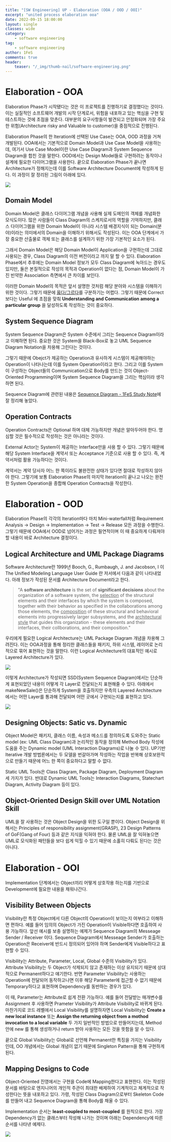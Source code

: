 ```yaml
---
title: "[SW Engineering] UP - Elaboration (OOA / OOD / OOI)"
excerpt: "united process elaboration ooa"
date: 2022-09-15 18:00:00
layout: single
classes: wide
category:
    - software engineering
tag:
    - software engineering
author: 1FeS
comments: true
header:
    teaser: "/_img/thumb-nail/software-engineering.png"
---
```


# Elaboration - OOA

Elaboration Phase가 시작됐다는 것은 이 프로젝트를 진행하기로 결정했다는 것이다. 이는 실질적인 소프트웨어 개발의 시작 단계로서, 위험을 내포하고 있는 핵심을 구현 및 테스트하는 것에 초점을 맞춘다. 대부분의 요구사항들이 발견되고 안정화되며 가장 주요한 위험(Architecture risky and Valuable to customer)을 중점적으로 진행된다.

Elaboration Phase의 한 Iteration에 선택된 Use Case는 OOA, OOD 과정을 거쳐 개발된다. OOA에서는 기본적으로 Domain Model과 Use Case Model을 사용하는데, 여기서 Use Case Model이란 Use Case Diagram과 System Sequence Diagram을 합친 것을 말한다. OOD에서는 Design Model들로 구현하려는 동작이나 설계에 필요한 다이어그램을 사용한다. 끝으로 Elaboration Phase가 끝나면 Architecture가 정해지는데 이를 Software Architecture Document에 작성하게 된다. 이 과정이 잘 정리된 그림이 아래에 있다.

<img src="/_img/2022-09-15/relationship of up artifacts in one iteration.png">

## Domain Model

Domain Model은 클래스 다이어그램 개념을 사용해 실제 도메인의 객체를 개념화한 모식도이다. 많은 사람들이 Class Diagram의 스케치로서의 역할을 기억하지만, 클래스 다이어그램을 위한 Domain Model이 아니라 시스템 배경지식이 되는 Domain(분야)이라는 의미에서의 Domain을 이해하기 위해서도 작성된다. 이는 OOA 단계에서 가장 중요한 산출물로 객체 또는 클래스를 설계하기 위한 가장 기본적인 요소가 된다.

그래서 Domain Model은 해당 Domain Model이 Application을 구현하는데 그대로 사용되는 경우, Class Diagram의 이전 버전이라고 까지 말 할 수 있다. Elaboration Phase에서 추후에는 Domain Model 정보가 모두 Class Diagram에 녹아드는 경우도 있지만, 둘은 본질적으로 작성의 목적과 Operation이 없다는 점, Domain Model이 가진 빈약한 Association 측면에서 큰 차이를 보인다.

이러한 Domain Model의 목적은 앞서 설명한 것처럼 해당 분야와 시스템을 이해하기 위한 것이다. 그렇기 때문에 <u>옳다/그르다</u>를 구분하기는 어렵다. 그렇기 때문에 Correct 보다는 Useful 에 초점을 맞춰 **Understanding and Communication among a particular group** 을 달성하도록 작성하는 것이 중요하다.

## System Sequence Diagram

System Sequence Diagram은 System 수준에서 그리는 Sequence Diagram이라고 이해하면 된다. 중요한 것은 System을 Black-Box로 놓고 UML Sequence Diagram Notation을 차용해 그린다는 것이다.

그렇기 때문에 Obejct가 제공하는 Operation과 유사하게 시스템이 제공해야하는 Operation이 나타나는데 이를 System Operation이라고 한다. 그리고 이를 System이 구성하는 Object들의 Communication으로 Body를 만드는 것이 Object-Oriented Programming이며 System Sequence Diagram을 그리는 핵심이라 생각하면 된다.

Sequence Diagram에 관련된 내용은 [Sequence Diagram - 1FeS Study Note](https://wch18735.github.io/software%20engineering/SWEng_Sequence_Diagram/)에 잘 정리해 놓았다.

## Operation Contracts

Operation Contracts은 Optional 하며 대체 가능하지만 개념은 알아두어야 한다. 명심할 것은 필수적으로 작성하는 것은 아니라는 것이다. 

External Actor는 System이 제공하는 Interface만을 사용 할 수 있다. 그렇기 때문에 해당 System Interface을 계약서 또는 Acceptance 기준으로 사용 할 수 있다. 즉, 계약서처럼 활용 가능하다는 것이다.

계약서는 계약 당사자 어느 한 쪽이라도 불완전한 상태가 있다면 절대로 작성하지 않아야 한다. 그렇기에 보통 Elaboration Phase의 마지막 Iteration이 끝나고 나오는 완전한 System Operation을 종합해 Operation Contracts을 작성한다.

# Elaboration - OOD

Elaboration Phase의 각각의 Iteration마다 마치 Mini-waterfall처럼 Requirement Analysis → Design → Implementation → Test → Release 모든 과정을 수행한다. 그렇기 때문에 OOA에서 OOD로 넘어가는 과정은 필연적이며 이 때 중요하게 다뤄져야 할 내용이 바로 Architecture 결정이다.

## Logical Architecture and UML Package Diagrams

Software Architecture란 1999년 Booch, G., Rumbaugh, J. and Jacobson, I 이 The Unified Modeling Language User Guide 란 저서에서 다음과 같이 나타내었다. 아래 정보가 작성된 문서를 Architecture Document라고 한다.

> "A **software architecture** is the set of **significant decisions** about the organization of a software system, the <u>selection</u> of the structural elements and their interfaces by which the system is composed, together with their behavior as specified in the collaborations among those elements, the <u>composition</u> of these structural and behavioral elements into progressively larger subsystems, and the <u>architectural style</u> that guides this organization - these elements and their interfaces, their collborations, and their composition." 

우리에게 필요한 Logical Architecture는 UML Package Diagram 개념을 차용해 그려진다. 이는 OOA과정을 통해 정리한 클래스들을 패키지, 하위 시스템, 레이어로 논리적으로 묶어 표현하는 것을 말한다. 이런 Logical Architecture의 대표적인 예시로 Layered Architecture가 있다.

<img src="/_img/2022-09-15/layered architecture package diagram.png">

이렇게 Architecture가 작성되면 SSD(System Sequence Diagram)에서는 단순하게 표현되었던 내용이 어떻게 각 Layer로 전달되는지 표현해줄 수 있다. 아래에서 makeNewSale()은 단순하게 System을 호출하지만 우측의 Layered Architecture에서는 어떤 Layer를 통과해 전달되며 어떤 곳에서 구현되는지를 표현하고 있다.

<img src="/_img/2022-09-15/ssd and layer.png">

## Designing Objects: Satic vs. Dynamic

Object Model은 패키지, 클래스 이름, 속성과 메소드를 정의하도록 도와주는 Static model (ex: UML Class Diagram)과 논리적인 동작을 정의해 Method Body 작성에 도움을 주는 Dynamic model (UML Interaction Diagrams)로 나눌 수 있다. UP기반 Iterative 개발 방법론에서는 두 모델을 번갈아가며 작성하는 작업을 반복해 상호보완적으로 만들기 때문에 어느 한 쪽이 중요하다고 말할 수 없다.

Static UML Tools은 Class Diagram, Package Diagram, Deployment Diagram 세 가지가 있다. 반대로 Dynamic UML Tools는 Interaction Diagrams, Statechart Diagram, Activity Diagram 등이 있다.

## Object-Oriented Design Skill over UML Notation Skill

UML을 잘 사용하는 것은 Object Design을 위한 도구일 뿐이다. Object Design을 위해서는 Principles of responsibility assignment(GRASP), 23 Design Patterns of GoF(Gang of Four) 등과 같은 지식을 익혀야 한다. 물론 UML을 잘 익혀놓으면 UML로 모식화된 패턴들을 보다 쉽게 익힐 수 있기 때문에 소홀히 다뤄도 된다는 것은 아니다.

# Elaboration - OOI

Implementation 단계에서는 Object끼리 어떻게 상호작용 하는지를 기반으로 Development에 필요한 내용을 채워나간다.

## Visibility Between Objects

Visibility란 특정 Object에서 다른 Object의 Operation이 보이는지 여부라고 이해하면 편하다. 예를 들어 임의의 Object가 가진 Operation이 Visible하다면 호출하여 사용 가능하다. 앞선 예시를 보충 설명하는 예제가 Sequence Diagram의 Messeage Sender / Receiver 이다. Sequence Diagram에서 Messeage Sender가 호출하는 Operation은 Receiver에 반드시 정의되어 있어야 하며 Sender에게 Visible하다고 표현할 수 있다.

Visibility는 Attribute, Parameter, Local, Global 수준의 Visibility가 있다. Attribute Visibility는 두 Object가 삭제되지 않고 존재하는 이상 유지되기 때문에 상대적으로 Permanent하다고 얘기한다. 반면 Parameter Visibility는 사용하는 Operation에 전달되어 동작하고나면 이후 해당 Parameter에 접근할 수 없기 때문에 Temporary하다고 표현하며 Dependency를 동반하는 경우가 있다.

이 때, Parameter는 Attribute로 쉽게 전환 가능하다. 예를 들어 전달받는 매개변수를 Assignment 후 사용하면 Prameter Visibility가 Attribute Visibility로 바뀌게 된다. 마찬가지로 코드 레벨에서 Local Visibility를 설명하자면 Local Visibility는 **Create a new local instance** 또는 **Assign the returning object from a mothod invocation to a local variable** 두 가지 일반적인 방법으로 만들어지는데, Method 안에 new 를 통해 생성하거나 return 받아 사용하는 모든 것을 뜻함을 알 수 있다.

끝으로 Global Visibility는 Global로 선언해 Permanent한 특징을 가지는 Visibility인데, OO 개념에서는 Global 개념이 없기 때문에 Singleton Pattern을 통해 구현하게 된다.

## Mapping Designs to Code

Object-Oriented 진영에서는 구현을 Code에 Mapping한다고 표현한다. 이는 작성된 문서를 바탕으로 엔지니어의 개인적 주관이 최대한 배제하여 기계적이고 체계적으로 작성한다는 뜻을 내포하고 있다. 가령, 작성된 Class Diagram으로부터 Skeleton Code를 만들어 내고 Sequence Diagram을 통해 Body를 채울 수 있다. 

Implementation 순서는 **least-coupled to most-coupled** 를 원칙으로 한다. 가장 Dependency가 없는 클래스부터 작성해 나가는 것이며 아래는 Dependency에 따른 순서를 나타낸 예제다.

<img src="/_img/2022-09-15/order of implementation.png">